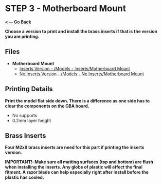# STEP 3 - Motherboard Mount

**[< -- Go Back](../README.md)**

**Choose a version to print and install the brass inserts if that is the version you are printing.**

## Files

* **Motherboard Mount**
	* [Inserts Version - /Models - Inserts/Motherboard Mount](Models%20-%20Inserts/Motherboard%20Mount)
	* [No Inserts Version - /Models - No Inserts/Motherboard Mount](Models%20-%20No%20Inserts/Motherboard%20Mount)

## Printing Details

**Print the model flat side down. There is a difference as one side has to clear the components on the GBA board.**

* No supports
* 0.2mm layer height

## Brass Inserts

**Four M2x8 brass inserts are need for this part if printing the inserts version.**

**IMPORTANT!: Make sure all matting surfaces (top and bottom) are flush when installing the inserts. Any globs of plastic will affect the final fitment. A razor blade can help especially right after install before the plastic has cooled.**
